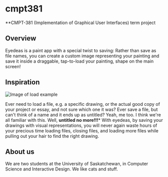 # cmpt381
**CMPT-381 (Implementation of Graphical User Interfaces) term project

## Overview

Eyedeas is a paint app with a special twist to saving: Rather than save as file names, 
you can create a custom image representing your painting and save it inside a draggable,
tap-to-load your painting, shape on the main screen!

## Inspiration

![Image of load example](http://i.imgur.com/xCRCBjy.png "Inspiration image - imgur")

Ever need to load a file, e.g. a specific drawing, or the actual good copy of your project or essay, and not sure which one it was?
Ever save a file, but can't think of a name and it ends up as untitled?
Yeah, me too. I think we're all familiar with this.
Well, **untitled no more!!!*** With eyedeas, by saving your drawings with visual representations,
you will never again waste hours of your precious time loading files, closing files, and loading more files while pulling out your hair to find the 
right drawing.

## About us

We are two students at the University of Saskatchewan, in Computer Science and Interactive Design. We like cats and stuff.
